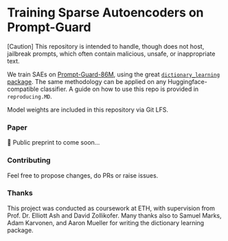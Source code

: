 # Training Sparse Autoencoders on Prompt-Guard
[Caution] This repository is intended to handle, though does not host, jailbreak prompts, which often contain malicious, unsafe, or inappropriate text.

We train SAEs on [Prompt-Guard-86M](https://huggingface.co/meta-llama/Prompt-Guard-86M), using the great [`dictionary_learning` package](https://github.com/saprmarks/dictionary_learning). The same methodology can be applied on any Huggingface-compatible classifier.
A guide on how to use this repo is provided in `reproducing.MD`.

Model weights are included in this repository via Git LFS.


### Paper
🚧 Public preprint to come soon...

### Contributing
Feel free to propose changes, do PRs or raise issues.

### Thanks
This project was conducted as coursework at ETH, with supervision from Prof. Dr. Elliott Ash and David Zollikofer. Many thanks also to Samuel Marks, Adam Karvonen, and Aaron Mueller for writing the dictionary learning package.
